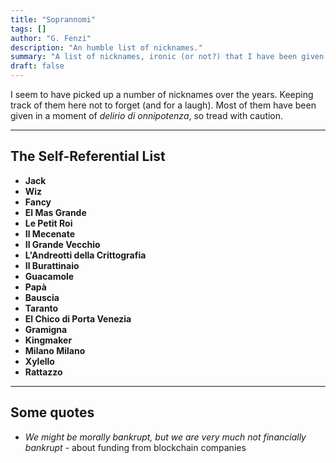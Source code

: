 ```yaml
---
title: "Soprannomi"
tags: []
author: "G. Fenzi"
description: "An humble list of nicknames."
summary: "A list of nicknames, ironic (or not?) that I have been given over the years." 
draft: false
---
```


I seem to have picked up a number of nicknames over the years. Keeping track of them here not to forget (and for a laugh). Most of them have been given in a moment of _delirio di onnipotenza_, so tread with caution. 

---
## The Self-Referential List
- **Jack**
- **Wiz**
- **Fancy**
- **El Mas Grande**
- **Le Petit Roi**
- **Il Mecenate**
- **Il Grande Vecchio**
- **L'Andreotti della Crittografia**
- **Il Burattinaio**
- **Guacamole**
- **Papà**
- **Bauscia**
- **Taranto**
- **El Chico di Porta Venezia**
- **Gramigna**
- **Kingmaker**
- **Milano Milano**
- **Xylello**
- **Rattazzo**

---
## Some quotes
- _We might be morally bankrupt, but we are very much not financially bankrupt_ - about funding from blockchain companies

